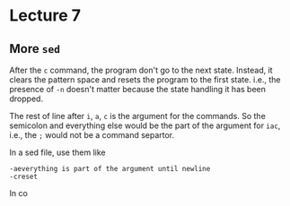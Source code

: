 # Lecture 7
## More `sed`

After the `c` command, the program don't go to the next state. Instead, it clears the pattern space and resets the program to the first state. i.e., the presence of `-n` doesn't matter because the state handling it has been dropped.

The rest of line after `i`, `a`, `c` is the argument for the commands. So the semicolon and everything else would be the part of the argument for `iac`, i.e., the `;` would not be a command separtor.

In a sed file, use them like
```
-aeverything is part of the argument until newline
-creset
```
In co

